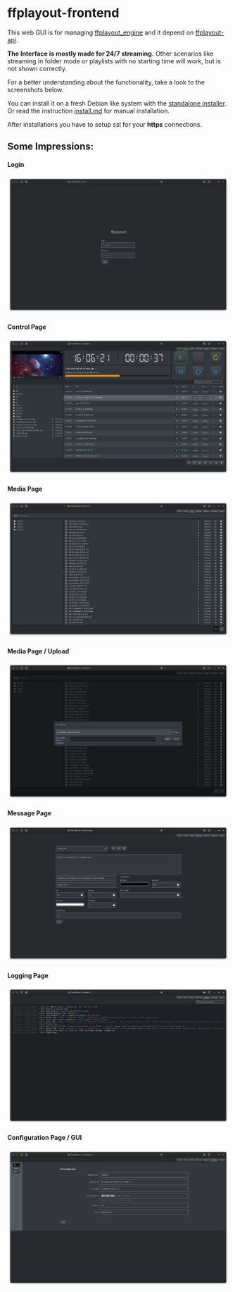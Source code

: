 ffplayout-frontend
=====

This web GUI is for managing [ffplayout_engine](https://github.com/ffplayout/ffplayout_engine) and it depend on [ffplayout-api](https://github.com/ffplayout/ffplayout-api).

**The Interface is mostly made for 24/7 streaming.** Other scenarios like streaming in folder mode or playlists with no starting time will work, but is not shown correctly.

For a better understanding about the functionality, take a look to the screenshots below.


You can install it on a fresh Debian like system with the [standalone installer](https://github.com/ffplayout/ffplayout-installer).
Or read the instruction [install.md](docs/INSTALL.md) for manual installation.

After installations you have to setup ssl for your **https** connections.

## Some Impressions:
#### Login
![login](/docs/images/login.png)

#### Control Page
![control](/docs/images/control.png)

#### Media Page
![media](/docs/images/media.png)

#### Media Page / Upload
![media-upload](/docs/images/media-upload.png)

#### Message Page
![message](/docs/images/message.png)

#### Logging Page
![logging](/docs/images/logging.png)

#### Configuration Page / GUI
![config-gui](/docs/images/config-gui.png)
